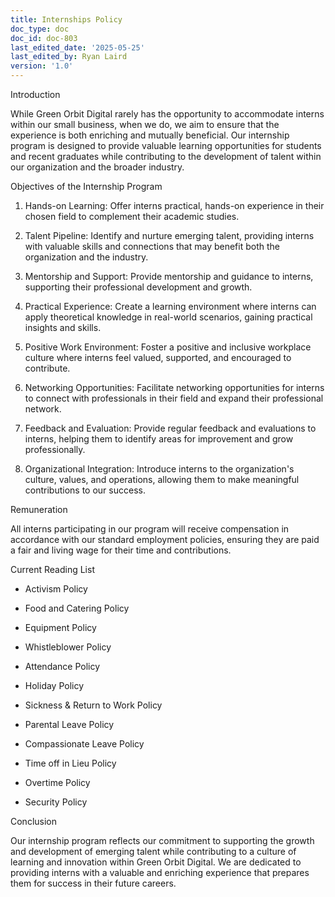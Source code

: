 ```yaml
---
title: Internships Policy
doc_type: doc
doc_id: doc-803
last_edited_date: '2025-05-25'
last_edited_by: Ryan Laird
version: '1.0'
---
```


<!-- Unsupported block type: table_of_contents -->

Introduction

While Green Orbit Digital rarely has the opportunity to accommodate interns within our small business, when we do, we aim to ensure that the experience is both enriching and mutually beneficial. Our internship program is designed to provide valuable learning opportunities for students and recent graduates while contributing to the development of talent within our organization and the broader industry.

Objectives of the Internship Program

1. Hands-on Learning: Offer interns practical, hands-on experience in their chosen field to complement their academic studies.

1. Talent Pipeline: Identify and nurture emerging talent, providing interns with valuable skills and connections that may benefit both the organization and the industry.

1. Mentorship and Support: Provide mentorship and guidance to interns, supporting their professional development and growth.

1. Practical Experience: Create a learning environment where interns can apply theoretical knowledge in real-world scenarios, gaining practical insights and skills.

1. Positive Work Environment: Foster a positive and inclusive workplace culture where interns feel valued, supported, and encouraged to contribute.

1. Networking Opportunities: Facilitate networking opportunities for interns to connect with professionals in their field and expand their professional network.

1. Feedback and Evaluation: Provide regular feedback and evaluations to interns, helping them to identify areas for improvement and grow professionally.

1. Organizational Integration: Introduce interns to the organization's culture, values, and operations, allowing them to make meaningful contributions to our success.

Remuneration

All interns participating in our program will receive compensation in accordance with our standard employment policies, ensuring they are paid a fair and living wage for their time and contributions.

Current Reading List

- Activism Policy

- Food and Catering Policy

- Equipment Policy

- Whistleblower Policy

- Attendance Policy

- Holiday Policy

- Sickness & Return to Work Policy

- Parental Leave Policy

- Compassionate Leave Policy

- Time off in Lieu Policy

- Overtime Policy

- Security Policy

Conclusion

Our internship program reflects our commitment to supporting the growth and development of emerging talent while contributing to a culture of learning and innovation within Green Orbit Digital. We are dedicated to providing interns with a valuable and enriching experience that prepares them for success in their future careers.

